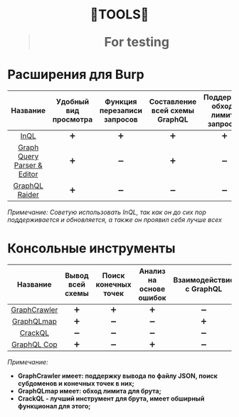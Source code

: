 <h1 align="center">🧰TOOLS🧰</a> 

> For testing

# Расширения для Burp

| Название | Удобный вид просмотра | Функция перезаписи запросов | Составление всей схемы GraphQL | Поддержка обхода лимита запросов |
|:----------------:|:---------:|:---------:|:---------:|:---------:|
| [InQL](https://github.com/doyensec/inql) | ➕ | ➕ | ➕ | ➕ |
| [Graph Query Parser & Editor](https://github.com/br3akp0int/GQLParser) | ➕ | ➖ | ➕ | ➖ |
| [GraphQL Raider](https://github.com/denniskniep/GQLRaider) | ➕ | ➖ | ➖ | ➖ |

*Примечание: Советую использовать InQL, так как он до сих пор поддерживается и обновляется, а также он проявил себя лучше всех*

# Консольные инструменты

| Название | Вывод всей схемы | Поиск конечных точек | Анализ на основе ошибок | Взаимодействие с GraphQL | Поддержка брута | Поддержка обнаружения SQLi и NoSQLi | Перезапись запросов |
|:----------------:|:---------:|:---------:|:---------:|:---------:|:---------:|:---------:|:---------:|
| [GraphCrawler](https://github.com/gsmith257-cyber/GraphCrawler) | ➕ | ➕ | ➕ | ➖ | ➖ | ➖ | ➖ |
| [GraphQLmap](https://github.com/swisskyrepo/GraphQLmap) | ➕ | ➖ | ➖ | ➕ | ➕ | ➕ | ➖ |
| [CrackQL](https://github.com/nicholasaleks/CrackQL) | ➖ | ➖ | ➖ | ➖ | ➕ | ➖ | ➖ |
| [GraphQL Cop](https://github.com/dolevf/graphql-cop) | ➕ | ➖ | ➕ | ➖ | ➖ | ➖ | ➕ |

*Примечание:*
- **GraphCrawler имеет: поддержку вывода по файлу JSON, поиск субдоменов и конечных точек в них;**
- **GraphQLmap имеет: обход лимита для брута;**
- **CrackQL - лучший инструмент для брута, имеет обширный функционал для этого;**
